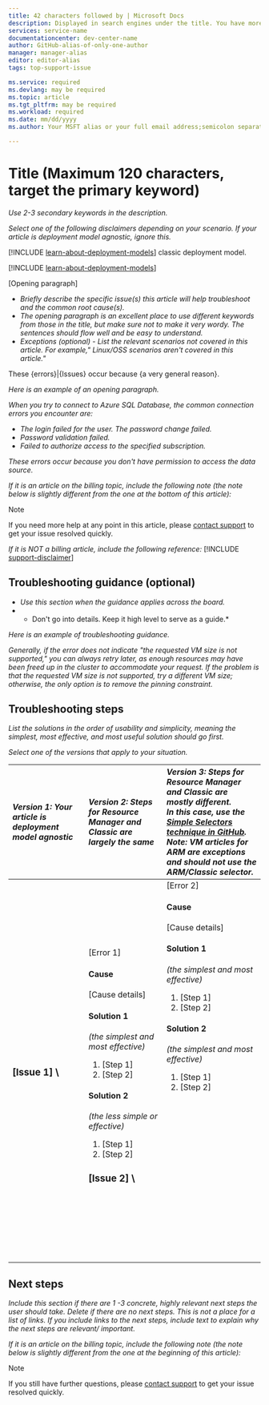 ```yaml
---
title: 42 characters followed by | Microsoft Docs
description: Displayed in search engines under the title. You have more room here, use more keywords and a more descriptive explanation than the title
services: service-name
documentationcenter: dev-center-name
author: GitHub-alias-of-only-one-author
manager: manager-alias
editor: editor-alias
tags: top-support-issue

ms.service: required
ms.devlang: may be required
ms.topic: article
ms.tgt_pltfrm: may be required
ms.workload: required
ms.date: mm/dd/yyyy
ms.author: Your MSFT alias or your full email address;semicolon separates two or more

---
```

# Title (Maximum 120 characters, target the primary keyword)
*Use 2-3 secondary keywords in the description.*

*Select one of the following disclaimers depending on your scenario. If your article is deployment model agnostic, ignore this.*

[!INCLUDE [learn-about-deployment-models](../../includes/learn-about-deployment-models-rm-include.md)] classic deployment model.

[!INCLUDE [learn-about-deployment-models](../../includes/learn-about-deployment-models-both-include.md)]

[Opening paragraph]

* *Briefly describe the specific issue(s) this article will help troubleshoot and the common root cause(s).*
* *The opening paragraph is an excellent place to use different keywords from those in the title, but make sure not to make it very wordy. The sentences should flow well and be easy to understand.*
* *Exceptions (optional) - List the relevant scenarios not covered in this article. For example," Linux/OSS scenarios aren't covered in this article."*

These {errors}|{Issues} occur because {a very general reason}.

*Here is an example of an opening paragraph.*

*When you try to connect to Azure SQL Database, the common connection errors you encounter are:*

* *The login failed for the user. The password change failed.*
* *Password validation failed.*
* *Failed to authorize access to the specified subscription.*

*These errors occur because you don't have permission to access the data source.*

*If it is an article on the billing topic, include the following note (the note below is slightly different from the one at the bottom of this article):*

> [!NOTE]
> If you need more help at any point in this article, please [contact support](https://portal.azure.com/?#blade/Microsoft_Azure_Support/HelpAndSupportBlade) to get your issue resolved quickly.
> 
> 

*If it is NOT a billing article, include the following reference:*
[!INCLUDE [support-disclaimer](../../includes/support-disclaimer.md)]

## Troubleshooting guidance (optional)
* *Use this section when the guidance applies across the board.*
* * Don't go into details. Keep it high level to serve as a guide.*

*Here is an example of troubleshooting guidance.*

*Generally, if the error does not indicate "the requested VM size is not supported," you can always retry later, as enough resources may have been freed up in the cluster to accommodate your request. If the problem is that the requested VM size is not supported, try a different VM size; otherwise, the only option is to remove the pinning constraint.*

## Troubleshooting steps
*List the solutions in the order of usability and simplicity, meaning the simplest, most effective, and most useful solution should go first.*

*Select one of the versions that apply to your situation.*

| <em>Version 1: Your article is deployment model agnostic</em> | <em>Version 2: Steps for Resource Manager and Classic are largely the same</em> | <em>Version 3: Steps for Resource Manager and Classic are mostly different. <br />In this case, use the <a href="https://github.com/Azure/azure-content-pr/blob/master/contributor-guide/custom-markdown-extensions.md#simple-selectors">Simple Selectors technique in GitHub</a>. <br />Note: VM articles for ARM are exceptions and should not use the ARM/Classic selector.</em> |
|:--- |:--- |:--- |
| <p><h3>[Issue 1] \ |[Error 1]</h3><h4>Cause</h4>[Cause details]</p><p><h4>Solution 1</h4><em>(the simplest and most effective)</em></p><ol><li>[Step 1]</li><li>[Step 2]</li></ol><p><h4>Solution 2</h4><em>(the less simple or effective)</em></p><ol><li>[Step 1]</li><li>[Step 2]</li></ol><p><h3>[Issue 2] \ |[Error 2]</h3><h4>Cause</h4>[Cause details]</p><p><h4>Solution 1</h4><em>(the simplest and most effective)</em></p><ol><li>[Step 1]</li><li>[Step 2]</li></ol><p><h4>Solution 2</h4><em>(the simplest and most effective)</em></p><ol><li>[Step 1]</li><li>[Step 2]</li></ol><br /><br /><br /><br /><br /><br /><br /><br /><br /><br /><br /><br /><br /><br /><br /><br /> |

## Next steps
*Include this section if there are 1 -3 concrete, highly relevant next steps the user should take. Delete if there are no next steps. This is not a place for a list of links. If you include links to the next steps, include text to explain why the next steps are relevant/ important.*

*If it is an article on the billing topic, include the following note (the note below is slightly different from the one at the beginning of this article):*

> [!NOTE]
> If you still have further questions, please [contact support](https://portal.azure.com/?#blade/Microsoft_Azure_Support/HelpAndSupportBlade) to get your issue resolved quickly.
> 
> 

